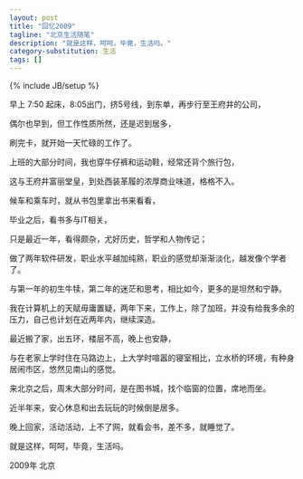 ```yaml
---
layout: post
title: "回忆2009"
tagline: "北京生活随笔"
description: "就是这样，呵呵，毕竟，生活吗。"
category-substitution: 生活
tags: []
---
```

{% include JB/setup %}


早上 7:50 起床，8:05出门，挤5号线，到东单，再步行至王府井的公司，

偶尔也早到，但工作性质所然，还是迟到居多，

刷完卡，就开始一天忙碌的工作了。

上班的大部分时间，我也穿牛仔裤和运动鞋，经常还背个旅行包，

这与王府井富丽堂皇，到处西装革履的浓厚商业味道，格格不入。

候车和乘车时，就从书包里拿出书来看看，

毕业之后，看书多与IT相关，

只是最近一年，看得颇杂，尤好历史，哲学和人物传记；

做了两年软件研发，职业水平越加纯熟，职业的感觉却渐渐淡化，越发像个学者了。

与第一年的初生牛犊，第二年的迷茫和思考，相比如今，更多的是坦然和宁静。

我在计算机上的天赋毋庸置疑，两年下来，工作上，除了加班，并没有给我多余的压力，自己也计划在近两年内，继续深造。

最近搬了家，出五环，楼层不高，晚上也安静，

与在老家上学时住在马路边上，上大学时喧嚣的寝室相比，立水桥的环境，有种身居闹市区，悠然见南山的感觉。

来北京之后，周末大部分时间，是在图书城，找个临窗的位置，席地而坐。

近半年来，安心休息和出去玩玩的时候倒是居多。

晚上回家，活动活动，上不了网，就看会书，差不多，就睡觉了。

就是这样，呵呵，毕竟，生活吗。

2009年 北京